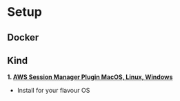 # Setup

## Docker


## Kind


**1. [**AWS Session Manager Plugin MacOS, Linux, Windows**](https://docs.aws.amazon.com/systems-manager/latest/userguide/session-manager-working-with-install-plugin.html#install-plugin-debian)**
- Install for your flavour OS
